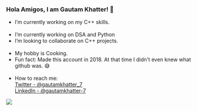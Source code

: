 ### Hola Amigos, I am Gautam Khatter! 👋

 - I’m currently working on my C++ skills.
<br></br>
 - I’m currently working on DSA and Python
 - I’m looking to collaborate on C++ projects.
<br></br>
 - My hobby is Cooking.
 - Fun fact: Made this account in 2018. At that time I didn't even knew what github was. 😅
<br></br>
 - How to reach me: <br>[Twitter - @gautamkhatter_7](https://twitter.com/gautamkhatter_7)</br>[LinkedIn - @gautamkhatter-7](www.linkedin.com/in/gautamkhatter-7)</br>
<img src = "https://github-readme-stats.vercel.app/api?username=gautam-07&&show_icons=true&title_color=dc7d4e&icon_color=dc7d4e&text_color=000000&bg_color=4e586e">
